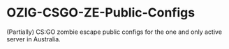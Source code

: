 # OZIG-CSGO-ZE-Public-Configs
(Partially) CS:GO zombie escape public configs for the one and only active server in Australia.

